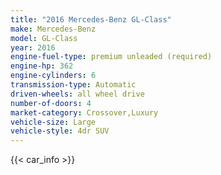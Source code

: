 ```yaml
---
title: "2016 Mercedes-Benz GL-Class"
make: Mercedes-Benz
model: GL-Class
year: 2016
engine-fuel-type: premium unleaded (required)
engine-hp: 362
engine-cylinders: 6
transmission-type: Automatic
driven-wheels: all wheel drive
number-of-doors: 4
market-category: Crossover,Luxury
vehicle-size: Large
vehicle-style: 4dr SUV
---
```


{{< car_info >}}
